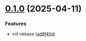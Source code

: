 # [0.1.0](https://github.com/mUsman3/semantic-versioning/compare/v0.0.0...v0.1.0) (2025-04-11)


### Features

* init release ([ad8f40d](https://github.com/mUsman3/semantic-versioning/commit/ad8f40d0431a4f123eb6326d403687e424b7146e))
